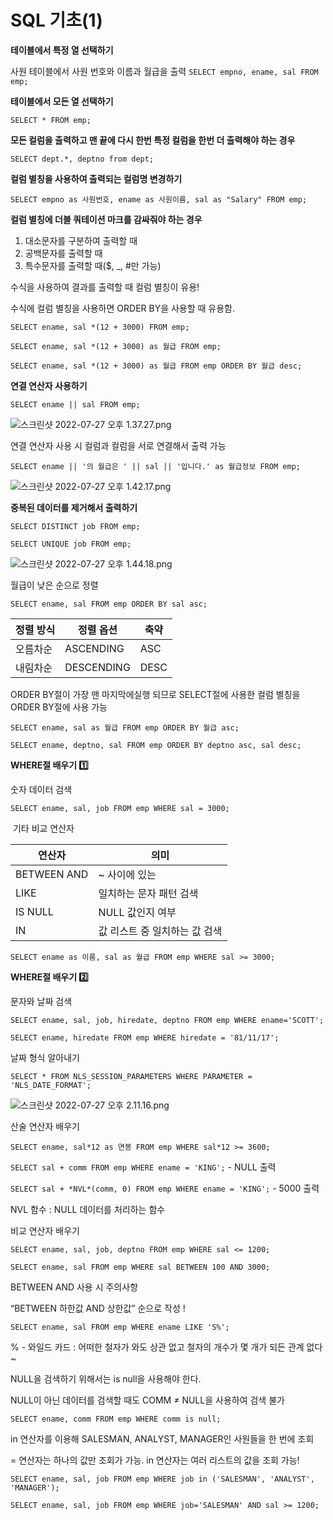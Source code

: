 # SQL 기초(1)

**테이블에서 특정 열 선택하기**

사원 테이블에서 사원 번호와 이름과 월급을 출력
`SELECT empno, ename, sal FROM emp;`

**테이블에서 모든 열 선택하기**

`SELECT * FROM emp;`

**모든 컬럼을 출력하고 맨 끝에 다시 한번 특정 컬럼을 한번 더 출력해야 하는 경우**

`SELECT dept.*, deptno from dept;`

**컬럼 별칭을 사용하여 출력되는 컬럼명 변경하기**

`SELECT empno as 사원번호, ename as 사원이름, sal as "Salary" FROM emp;`

**컬럼 별칭에 더블 쿼테이션 마크를 감싸줘야 하는 경우**

1. 대소문자를 구분하여 출력할 때
2. 공백문자를 출력할 때
3. 특수문자를 출력할 때($, _, #만 가능)

수식을 사용하여 결과를 출력할 때 컬럼 별칭이 유용!

수식에 컬럼 별칭을 사용하면 ORDER BY을 사용할 때 유용함.

`SELECT ename, sal *(12 + 3000) FROM emp;`

`SELECT ename, sal *(12 + 3000) as 월급 FROM emp;`

`SELECT ename, sal *(12 + 3000) as 월급 FROM emp ORDER BY 월급 desc;`

**연결 연산자 사용하기**

`SELECT ename || sal FROM emp;`

![스크린샷 2022-07-27 오후 1.37.27.png](SQL%20%E1%84%80%E1%85%B5%E1%84%8E%E1%85%A9(1)%2065bc33075c0b4062b9a5598592222fe1/%25E1%2584%2589%25E1%2585%25B3%25E1%2584%258F%25E1%2585%25B3%25E1%2584%2585%25E1%2585%25B5%25E1%2586%25AB%25E1%2584%2589%25E1%2585%25A3%25E1%2586%25BA_2022-07-27_%25E1%2584%258B%25E1%2585%25A9%25E1%2584%2592%25E1%2585%25AE_1.37.27.png)

연결 연산자 사용 시 컬럼과 컬럼을 서로 연결해서 출력 가능

`SELECT ename || '의 월급은 ' || sal || '입니다.' as 월급정보 FROM emp;`

![스크린샷 2022-07-27 오후 1.42.17.png](SQL%20%E1%84%80%E1%85%B5%E1%84%8E%E1%85%A9(1)%2065bc33075c0b4062b9a5598592222fe1/%25E1%2584%2589%25E1%2585%25B3%25E1%2584%258F%25E1%2585%25B3%25E1%2584%2585%25E1%2585%25B5%25E1%2586%25AB%25E1%2584%2589%25E1%2585%25A3%25E1%2586%25BA_2022-07-27_%25E1%2584%258B%25E1%2585%25A9%25E1%2584%2592%25E1%2585%25AE_1.42.17.png)

**중복된 데이터를 제거해서 출력하기**

`SELECT DISTINCT job FROM emp;`

`SELECT UNIQUE job FROM emp;`

![스크린샷 2022-07-27 오후 1.44.18.png](SQL%20%E1%84%80%E1%85%B5%E1%84%8E%E1%85%A9(1)%2065bc33075c0b4062b9a5598592222fe1/%25E1%2584%2589%25E1%2585%25B3%25E1%2584%258F%25E1%2585%25B3%25E1%2584%2585%25E1%2585%25B5%25E1%2586%25AB%25E1%2584%2589%25E1%2585%25A3%25E1%2586%25BA_2022-07-27_%25E1%2584%258B%25E1%2585%25A9%25E1%2584%2592%25E1%2585%25AE_1.44.18.png)

월급이 낮은 순으로 정렬

`SELECT ename, sal FROM emp ORDER BY sal asc;`

| 정렬 방식 | 정렬 옵션 | 축약 |
| --- | --- | --- |
| 오름차순 | ASCENDING | ASC |
| 내림차순 | DESCENDING | DESC |

ORDER BY절이 가장 맨 마지막에실행 되므로 SELECT절에 사용한 컬럼 별칭을 ORDER BY절에 사용 가능

`SELECT ename, sal as 월급 FROM emp ORDER BY 월급 asc;`

`SELECT ename, deptno, sal FROM emp ORDER BY deptno asc, sal desc;`

**WHERE절 배우기 1️⃣**

숫자 데이터 검색

`SELECT ename, sal, job FROM emp WHERE sal = 3000;`

 기타 비교 연산자

| 연산자 | 의미 |
| --- | --- |
| BETWEEN AND |  ~ 사이에 있는 |
| LIKE | 일치하는 문자 패턴 검색 |
| IS NULL | NULL 값인지 여부 |
| IN | 값 리스트 중 일치하는 값 검색 |

`SELECT ename as 이름, sal as 월급 FROM emp WHERE sal >= 3000;`

**WHERE절 배우기 2️⃣**

문자와 날짜 검색

`SELECT ename, sal, job, hiredate, deptno FROM emp WHERE ename='SCOTT';`

`SELECT ename, hiredate FROM emp WHERE hiredate = '81/11/17';`

날짜 형식 알아내기

`SELECT * FROM NLS_SESSION_PARAMETERS WHERE PARAMETER = 'NLS_DATE_FORMAT';`

![스크린샷 2022-07-27 오후 2.11.16.png](SQL%20%E1%84%80%E1%85%B5%E1%84%8E%E1%85%A9(1)%2065bc33075c0b4062b9a5598592222fe1/%25E1%2584%2589%25E1%2585%25B3%25E1%2584%258F%25E1%2585%25B3%25E1%2584%2585%25E1%2585%25B5%25E1%2586%25AB%25E1%2584%2589%25E1%2585%25A3%25E1%2586%25BA_2022-07-27_%25E1%2584%258B%25E1%2585%25A9%25E1%2584%2592%25E1%2585%25AE_2.11.16.png)

산술 연산자 배우기

`SELECT ename, sal*12 as 연봉 FROM emp WHERE sal*12 >= 3600;`

`SELECT sal + comm FROM emp WHERE ename = 'KING';` - NULL 출력

`SELECT sal + *NVL*(comm, 0) FROM emp WHERE ename = 'KING';` - 5000 출력

NVL 함수 : NULL 데이터를 처리하는 함수

비교 연산자 배우기

`SELECT ename, sal, job, deptno FROM emp WHERE sal <= 1200;`

`SELECT ename, sal FROM emp WHERE sal BETWEEN 100 AND 3000;`

BETWEEN AND 사용 시 주의사항

“BETWEEN 하한값 AND 상한값” 순으로 작성 !

`SELECT ename, sal FROM emp WHERE ename LIKE 'S%';`

% - 와일드 카드 : 어떠한 철자가 와도 상관 없고 철자의 개수가 몇 개가 되든 관계 없다 ~

NULL을 검색하기 위해서는 is null을 사용해야 한다.

NULL이 아닌 데이터를 검색할 때도 COMM ≠ NULL을 사용하여 검색 불가

`SELECT ename, comm FROM emp WHERE comm is null;`

in 연산자를 이용해 SALESMAN, ANALYST, MANAGER인 사원들을 한 번에 조회

= 연산자는 하나의 값만 조회가 가능. in 연산자는 여러 리스트의 값을 조회 가능!

`SELECT ename, sal, job FROM emp WHERE job in ('SALESMAN', 'ANALYST', 'MANAGER');`

`SELECT ename, sal, job FROM emp WHERE job='SALESMAN' AND sal >= 1200;`